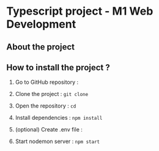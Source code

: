 # Typescript project - M1 Web Development

## About the project

## How to install the project ?

1. Go to GitHub repository :

2. Clone the project : `git clone `

3. Open the repository : `cd `

3. Install dependencies : `npm install`

4. (optional) Create .env file : 

5. Start nodemon server : `npm start`